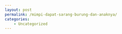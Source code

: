 ```yaml
---
layout: post
permalink: /mimpi-dapat-sarang-burung-dan-anaknya/
categories:
    - Uncategorized
---
```


